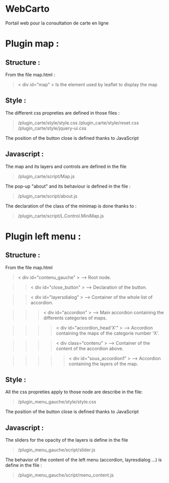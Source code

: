 WebCarto
========

Portail web pour la consultation de carte en ligne


# Plugin map : #


## Structure : ##

From the file map.html :

> < div id="map" >
Is the element used by leaflet to display the map

## Style : ##

The different css propreties are defined in those files :

> /plugin_carte/style/style.css
> /plugin_carte/style/reset.css
> /plugin_carte/style/jquery-ui.css


The position of the button close is defined thanks to JavaScript

## Javascript : ##

The map and its layers and controls are defined in the file 

> /plugin_carte/script/Map.js


The pop-up "about" and its behaviour is defined in the file :

> /plugin_carte/script/about.js

The declaration of the class of the minimap is done thanks to :

> /plugin_carte/script/L.Control.MiniMap.js



# Plugin left menu : #


## Structure : ##

From the file map.html

> < div id="contenu_gauche" > --> Root node.

> > < div id="close_button" > --> Declaration of the button.
	
> > < div id="layersdialog" > --> Container of the whole list of accordion.

> > > < div id="accordion" > --> Main accordion containing the differents categories of maps.

> > > > < div id="accordion_head'X'" > --> Accordion containing the maps of the categorie number 'X'.

> > > >	< div class="contenu" > --> Container of the content of the accordion above.

> > > > >	< div id="sous_accordion1" > --> Accordion containing the layers of the map.

## Style : ##

All the css propreties apply to those node are describe in the file:

> /plugin_menu_gauche/style/style.css


The position of the button close is defined thanks to JavaScript

## Javascript : ##

The sliders for the opacity of the layers is define in the file 

> /plugin_menu_gauche/script/slider.js


The behavior of the content of the left menu (accordion, layresdialog ...) is define in the file :

> /plugin_menu_gauche/script/menu_content.js